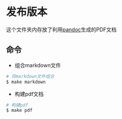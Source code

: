 # 发布版本

这个文件夹内存放了利用[pandoc](http://pandoc.org)生成的PDF文档

## 命令

- 组合markdown文件

```bash
# 将markdown文件组合
$ make markdown
```

- 构建pdf文档

```bash
# 构建pdf
$ make pdf
```